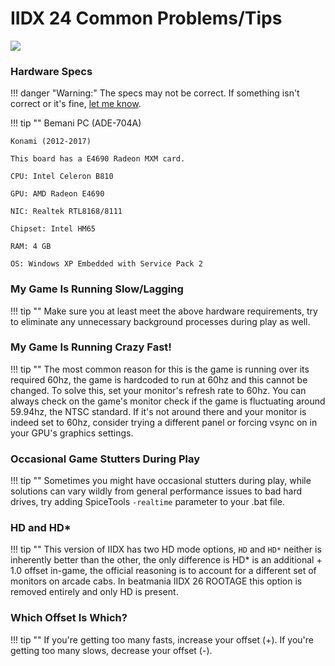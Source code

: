 # IIDX 24 Common Problems/Tips

<img src="/img/iidx24/sb.png">

### Hardware Specs

!!! danger "Warning:"
	The specs may not be correct. If something isn't correct or it's fine, [let me know](https://github.com/two-torial/two-torial/issues/1).

!!! tip ""
	Bemani PC (ADE-704A)

	Konami (2012-2017)

	This board has a E4690 Radeon MXM card.

	CPU: Intel Celeron B810

	GPU: AMD Radeon E4690
	
	NIC: Realtek RTL8168/8111
	
	Chipset: Intel HM65

	RAM: 4 GB

	OS: Windows XP Embedded with Service Pack 2
	
### My Game Is Running Slow/Lagging

!!! tip ""
	Make sure you at least meet the above hardware requirements, try to eliminate any unnecessary background processes during play as well.

### My Game Is Running Crazy Fast!

!!! tip ""
	The most common reason for this is the game is running over its required 60hz, the game is hardcoded to run at 60hz and this cannot be changed. To solve this, set your monitor's refresh rate to 60hz. You can always check on the game's monitor check if the game is fluctuating around 59.94hz, the NTSC standard. If it's not around there and your monitor is indeed set to 60hz, consider trying a different panel or forcing vsync on in your GPU's graphics settings.

### Occasional Game Stutters During Play

!!! tip ""
	Sometimes you might have occasional stutters during play, while solutions can vary wildly from general performance issues to bad hard drives, try adding SpiceTools `-realtime` parameter to your .bat file.

### HD and HD*

!!! tip ""
	This version of IIDX has two HD mode options, `HD` and `HD*` neither is inherently better than the other, the only difference is HD* is an additional + 1.0 offset in-game, the official reasoning is to account for a different set of monitors on arcade cabs. In beatmania IIDX 26 ROOTAGE this option is removed entirely and only HD is present.

### Which Offset Is Which?

!!! tip ""
	If you're getting too many fasts, increase your offset (+). If you're getting too many slows, decrease your offset (-).


